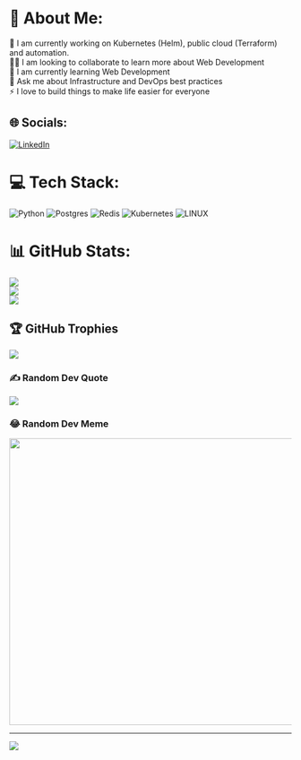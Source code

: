# 💫 About Me:
🔭 I am currently working on Kubernetes (Helm), public cloud (Terraform) and automation.<br>👯‍♀️ I am looking to collaborate to learn more about Web Development<br>🌱 I am currently learning Web Development <br>💬 Ask me about Infrastructure and DevOps best practices<br>⚡️ I love to build things to make life easier for everyone


## 🌐 Socials:
[![LinkedIn](https://img.shields.io/badge/LinkedIn-%230077B5.svg?logo=linkedin&logoColor=white)](https://linkedin.com/in/maxteiger) 

# 💻 Tech Stack:
![Python](https://img.shields.io/badge/python-3670A0?style=flat&logo=python&logoColor=ffdd54) ![Postgres](https://img.shields.io/badge/postgres-%23316192.svg?style=flat&logo=postgresql&logoColor=white) ![Redis](https://img.shields.io/badge/redis-%23DD0031.svg?style=flat&logo=redis&logoColor=white) ![Kubernetes](https://img.shields.io/badge/kubernetes-%23326ce5.svg?style=flat&logo=kubernetes&logoColor=white) ![LINUX](https://img.shields.io/badge/Linux-FCC624?style=flat&logo=linux&logoColor=black)
# 📊 GitHub Stats:
![](https://github-readme-stats.vercel.app/api?username=maxteiger&theme=dark&hide_border=false&include_all_commits=true&count_private=true)<br/>
![](https://github-readme-streak-stats.herokuapp.com/?user=maxteiger&theme=dark&hide_border=false)<br/>
![](https://github-readme-stats.vercel.app/api/top-langs/?username=maxteiger&theme=dark&hide_border=false&include_all_commits=true&count_private=true&layout=compact)

## 🏆 GitHub Trophies
![](https://github-profile-trophy.vercel.app/?username=maxteiger&theme=radical&no-frame=false&no-bg=true&margin-w=4)

### ✍️ Random Dev Quote
![](https://quotes-github-readme.vercel.app/api?type=horizontal&theme=radical)

### 😂 Random Dev Meme
<img src="https://random-memer.herokuapp.com/" width="512px"/>

---
[![](https://visitcount.itsvg.in/api?id=maxteiger&icon=0&color=0)](https://visitcount.itsvg.in)

<!-- Proudly created with GPRM ( https://gprm.itsvg.in ) -->
